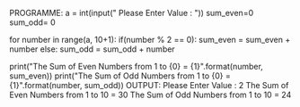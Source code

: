 PROGRAMME:
a = int(input(" Please Enter Value : "))
sum_even=0
sum_odd= 0
 
for number in range(a, 10+1):
    if(number % 2 == 0):
        sum_even = sum_even + number
    else:
        sum_odd = sum_odd + number
 
print("The Sum of Even Numbers from 1 to {0} = {1}".format(number, sum_even))
print("The Sum of Odd Numbers from 1 to {0} = {1}".format(number, sum_odd))
OUTPUT:
Please Enter Value : 2
The Sum of Even Numbers from 1 to 10 = 30
The Sum of Odd Numbers from 1 to 10 = 24
